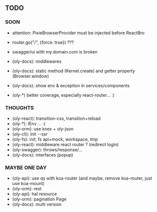 ## TODO

### SOON

- attention: PixieBrowserProvider must be injected before ReactBro
- router.go("/", {force: true}) ???
- swagger/ui with my.domain.com is broken

- (oly-docs): middlewares
- (oly-docs): static method (Kernel.create) and getter property (Browser.window)
- (oly-docs): show env & exception in services/components
- (oly-*) better coverage, especially react-router... :)
  
### THOUGHTS

- (oly-react): transition-css, transition+reload
- (oly-*): IEnv ... :(
- (oly-orm): use knex + oly-json
- (oly-cli): init --ssr
- (oly-fs): init, fs api+mock, workspace, tmp
- (oly-react): middleware react router ? (redirect login)
- (oly-swagger): throws/response/...
- (oly-docs): interfaces (popup) 

### MAYBE ONE DAY

- (oly-api): use qs with koa-router (and maybe, remove koa-router, just use koa-mount)
- (oly-orm): rest
- (oly-api): hal resource
- (oly-orm): pagination Page
- (oly-docs): multi version
